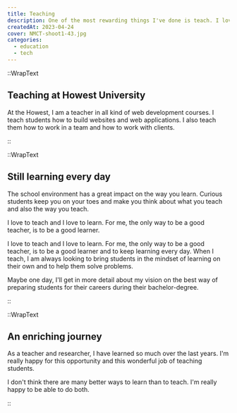 ```yaml
---
title: Teaching
description: One of the most rewarding things I've done is teach. I love to help students get the most out of their education and to help them find their passion.
createdAt: 2023-04-24
cover: NMCT-shoot1-43.jpg
categories:
  - education
  - tech
---
```


::WrapText

<h2 class="font-theme mb-6 text-3xl font-bold tracking-wide">Teaching at Howest University</h2>

<p>
At the Howest, I am a teacher in all kind of web development courses. I teach students how to build websites and web applications. I also teach them how to work in a team and how to work with clients.
</p>

::

::WrapText

<h2 class="font-theme mb-6 text-3xl font-bold tracking-wide">Still learning every day</h2>

<p class="mb-6">
The school environment has a great impact on the way you learn. Curious students keep you on your toes and make you think about what you teach and also the way you teach.</p>

<Quote>I love to teach and I love to learn. For me, the only way to be a good teacher, is to be a good learner.</Quote>

<p class="mb-6">I love to teach and I love to learn. For me, the only way to be a good teacher, is to be a good learner and to keep learning every day. When I teach, I am always looking to bring students in the mindset of learning on their own and to help them solve problems.
</p>

<p>Maybe one day, I'll get in more detail about my vision on the best way of preparing students for their careers during their bachelor-degree.</p>

::

::WrapText

<h2 class="font-theme mb-6 text-3xl font-bold tracking-wide">An enriching journey</h2>

<p>As a teacher and researcher, I have learned so much over the last years. I'm really happy for this opportunity and this wonderful job of teaching students.</p>
<p>I don't think there are many better ways to learn than to teach. I'm really happy to be able to do both.</p>

::
